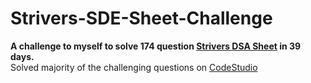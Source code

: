 # Strivers-SDE-Sheet-Challenge
**A challenge to myself to solve 174 question [Strivers DSA Sheet](https://takeuforward.org/interviews/strivers-sde-sheet-top-coding-interview-problems/) in 39 days.**
<br />
Solved majority of the challenging questions on [CodeStudio](https://www.codingninjas.com/codestudio/challenges/striver-sde-challenge)
